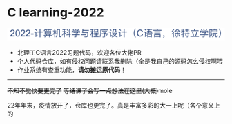 # C learning-2022

![C语言徐院](README.assets/pic-20221224141952267.png)

- 北理工C语言2022习题代码，欢迎各位大佬PR
- 个人代码仓库，如有侵权问题请联系我删除（全是我自己的源码怎么侵权啊喂
- 作业系统有查重功能，**请勿搬运原代码**！

---

~~不知不觉快要更完了~~
~~等结课了会写一点想法在这里(大概)~~mole

22年年末，疫情放开了，仓库也更完了。真是丰富多彩的大一上呢（各个意义上的

